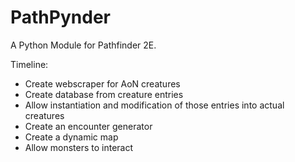# PathPynder
A Python Module for Pathfinder 2E.

Timeline:
- Create webscraper for AoN creatures
- Create database from creature entries
- Allow instantiation and modification of those entries into actual creatures
- Create an encounter generator
- Create a dynamic map
- Allow monsters to interact